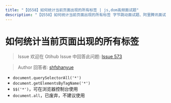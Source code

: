 ```yaml
---
title: "【Q558】如何统计当前页面出现的所有标签 | js,dom高频面试题"
description: "【Q558】如何统计当前页面出现的所有标签 字节跳动面试题、阿里腾讯面试题、美团小米面试题。"
---
```


# 如何统计当前页面出现的所有标签

> Issue
> 欢迎在 Gtihub Issue 中回答此问题: [Issue 573](https://github.com/shfshanyue/Daily-Question/issues/573)

> Author
> 回答者: [shfshanyue](https://github.com/shfshanyue)

- `document.querySelectorAll('*')`
- `document.getElementsByTagName('*')`
- `$$('*')`，可在浏览器控制台使用
- `document.all`，已废弃，不建议使用
